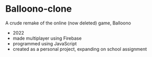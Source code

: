 # Balloono-clone
A crude remake of the online (now deleted) game, Balloono

+ 2022
+ made multiplayer using Firebase
+ programmed using JavaScript
+ created as a personal project, expanding on school assignment

